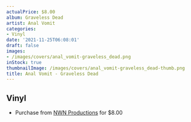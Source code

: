 ```yaml
---
actualPrice: $8.00
album: Graveless Dead
artist: Anal Vomit
categories:
- Vinyl
date: '2021-11-25T06:08:01'
draft: false
images:
- /images/covers/anal_vomit-graveless_dead.png
inStock: true
thumbnailImage: /images/covers/anal_vomit-graveless_dead-thumb.png
title: Anal Vomit - Graveless Dead
---
```


## Vinyl
* Purchase from [NWN Productions](http://shop.nwnprod.com/index.php?route=product/product&path=76&product_id=18147&sort=pd.name&order=ASC) for $8.00
